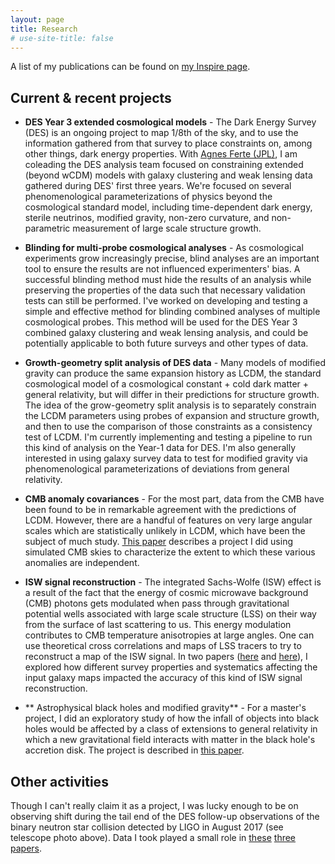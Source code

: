 ```yaml
---
layout: page
title: Research
# use-site-title: false
---
```

A list of my publications can be found on [my Inspire page](https://inspirehep.net/author/profile/Jessica.Muir.1). 

## Current & recent projects

* **DES Year 3 extended cosmological models** - The Dark Energy Survey (DES) is an ongoing project to map 1/8th of the sky, and to use the information gathered from that survey to place constraints on, among other things, dark energy properties. With [Agnes Ferte (JPL)](https://science.jpl.nasa.gov/people/Ferte/), I am coleading the DES analysis team focused on constraining extended (beyond wCDM) models with galaxy clustering and weak lensing data gathered during DES' first three years. We're focused on several phenomenological parameterizations of physics beyond the cosmological standard model, including time-dependent dark energy, sterile neutrinos, modified gravity, non-zero curvature, and non-parametric measurement of large scale structure growth. 

* **Blinding for multi-probe cosmological analyses** - As cosmological experiments grow increasingly precise, blind analyses are an important tool to ensure the results are not influenced experimenters' bias. A successful blinding method must hide the results of an analysis  while preserving the properties of the data such that necessary validation tests can still be performed. I've worked on developing and testing a simple and effective method for blinding combined analyses of multiple  cosmological probes. This method will be used for the  DES Year 3 combined galaxy clustering and weak lensing analysis, and could be potentially applicable to both future surveys and other types of data. 

* **Growth-geometry split analysis of DES data**  - Many models of modified gravity can produce the same expansion history as LCDM, the standard cosmological model of a cosmological constant + cold dark matter + general relativity, but will differ in their predictions for structure growth. The idea of the grow-geometry split analysis is to separately constrain the LCDM parameters using probes of expansion and structure growth, and then to use the comparison of those constraints as a consistency test of LCDM. I'm currently implementing and testing a pipeline to run this kind of analysis on the Year-1 data for DES. I'm also generally interested in using galaxy survey data to test for modified gravity via phenomenological parameterizations of deviations from general relativity. 

* **CMB anomaly covariances** - For the most part, data from the CMB have been found to be in remarkable agreement with the predictions of LCDM. However, there are a handful of features on very large angular scales which are statistically unlikely in LCDM, which have been the subject of much study. [This paper](https://journals.aps.org/prd/abstract/10.1103/PhysRevD.98.023521) describes a project I did using simulated CMB skies to characterize the extent to which these various anomalies are independent. 

* **ISW signal reconstruction** - The integrated Sachs-Wolfe (ISW) effect is a result of the fact that the energy of cosmic microwave background (CMB) photons gets modulated when pass through gravitational potential wells associated with large scale structure (LSS) on their way from the surface of last scattering to us. This energy modulation contributes to CMB temperature anisotropies at large angles. One can use theoretical cross correlations and maps of LSS tracers to try to reconstruct a map of the ISW signal. In two papers ([here](http://journals.aps.org/prd/abstract/10.1103/PhysRevD.94.043503) and [here](https://arxiv.org/abs/1709.08661)), I explored how different survey properties and systematics affecting the input galaxy maps impacted the accuracy of this kind of ISW signal reconstruction.

* ** Astrophysical black holes and modified gravity** - For a master's project,  I did an exploratory study of how the infall of objects into black holes would be affected by a class of extensions to general relativity in which a new gravitational field interacts with matter in the black hole's accretion disk. The project is described in [this paper](https://iopscience.iop.org/article/10.1088/1475-7516/2014/08/033).

## Other activities

Though I can't really claim it as a project, I was lucky enough to be on observing shift during the tail end of the DES follow-up observations of the binary neutron star collision detected by LIGO in August 2017 (see telescope photo above). Data I took played a small role in [these](http://iopscience.iop.org/article/10.3847/2041-8213/aa9059/meta;jsessionid=12CB5314CAB277922B613D244472B04A.c3.iopscience.cld.iop.org) [three](https://www.nature.com/nature/journal/vaap/ncurrent/full/nature24471.html) [papers](http://iopscience.iop.org/article/10.3847/2041-8213/aa8fc7/meta).   
